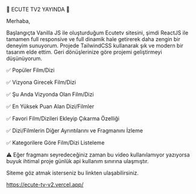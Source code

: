 🎉 ECUTE TV2 YAYINDA 🎉



Merhaba,

Başlangıçta Vanilla JS ile oluşturduğum Ecutetv sitesini, şimdi ReactJS ile tamamen full responsive ve full dinamik hale getirerek daha zengin bir deneyim sunuyorum. Projede TailwindCSS kullanarak şık ve modern bir tasarım elde ettim. Geri dönüşlerinize göre projemi geliştirmeyi düşünüyorum.

✅ Popüler Film/Dizi

✅ Vizyona Girecek Film/Dizi

✅ Şu Anda Vizyonda Olan Film/Dizi

✅ En Yüksek Puan Alan Dizi/Filmler

✅ Favori Film/Dizileri Ekleyip Çıkarma Özelliği

✅ Dizi/Filmlerin Diğer Ayrıntılarını ve Fragmanını İzleme

✅ Kategorilere Göre Film/Dizi Listeleme

⚠️ Eğer fragmanı seyredeceğiniz zaman bu video kullanılamıyor yazıyorsa buyuk ihtimal proje günlük api kullanım sınırına ulaşmıştır.



Siteme göz atmak isterseniz bu linkten ulaşabilirsiniz.

<a>https://ecute-tv-v2.vercel.app/</a>

